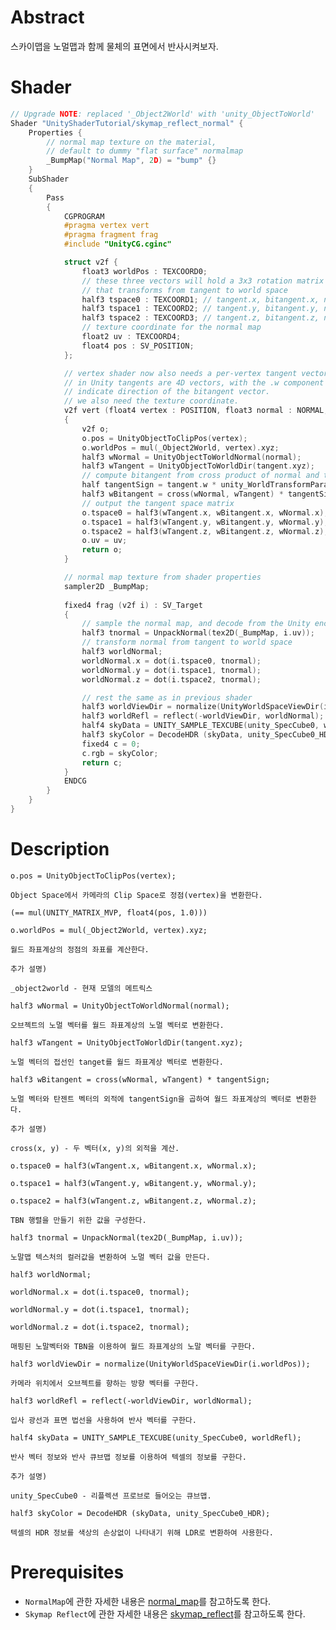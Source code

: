 # Abstract

스카이맵을 노멀맵과 함께 물체의 표면에서 반사시켜보자.

# Shader

```c
// Upgrade NOTE: replaced '_Object2World' with 'unity_ObjectToWorld'
Shader "UnityShaderTutorial/skymap_reflect_normal" {
	Properties {
        // normal map texture on the material,
        // default to dummy "flat surface" normalmap
        _BumpMap("Normal Map", 2D) = "bump" {}
    }
    SubShader
    {
        Pass
        {
            CGPROGRAM
            #pragma vertex vert
            #pragma fragment frag
            #include "UnityCG.cginc"

            struct v2f {
                float3 worldPos : TEXCOORD0;
                // these three vectors will hold a 3x3 rotation matrix
                // that transforms from tangent to world space
                half3 tspace0 : TEXCOORD1; // tangent.x, bitangent.x, normal.x
                half3 tspace1 : TEXCOORD2; // tangent.y, bitangent.y, normal.y
                half3 tspace2 : TEXCOORD3; // tangent.z, bitangent.z, normal.z
                // texture coordinate for the normal map
                float2 uv : TEXCOORD4;
                float4 pos : SV_POSITION;
            };

            // vertex shader now also needs a per-vertex tangent vector.
            // in Unity tangents are 4D vectors, with the .w component used to
            // indicate direction of the bitangent vector.
            // we also need the texture coordinate.
            v2f vert (float4 vertex : POSITION, float3 normal : NORMAL, float4 tangent : TANGENT, float2 uv : TEXCOORD0)
            {
                v2f o;
                o.pos = UnityObjectToClipPos(vertex);
                o.worldPos = mul(_Object2World, vertex).xyz;
                half3 wNormal = UnityObjectToWorldNormal(normal);
                half3 wTangent = UnityObjectToWorldDir(tangent.xyz);
                // compute bitangent from cross product of normal and tangent
                half tangentSign = tangent.w * unity_WorldTransformParams.w;
                half3 wBitangent = cross(wNormal, wTangent) * tangentSign;
                // output the tangent space matrix
                o.tspace0 = half3(wTangent.x, wBitangent.x, wNormal.x);
                o.tspace1 = half3(wTangent.y, wBitangent.y, wNormal.y);
                o.tspace2 = half3(wTangent.z, wBitangent.z, wNormal.z);
                o.uv = uv;
                return o;
            }

            // normal map texture from shader properties
            sampler2D _BumpMap;
        
            fixed4 frag (v2f i) : SV_Target
            {
                // sample the normal map, and decode from the Unity encoding
                half3 tnormal = UnpackNormal(tex2D(_BumpMap, i.uv));
                // transform normal from tangent to world space
                half3 worldNormal;
                worldNormal.x = dot(i.tspace0, tnormal);
                worldNormal.y = dot(i.tspace1, tnormal);
                worldNormal.z = dot(i.tspace2, tnormal);

                // rest the same as in previous shader
                half3 worldViewDir = normalize(UnityWorldSpaceViewDir(i.worldPos));
                half3 worldRefl = reflect(-worldViewDir, worldNormal);
                half4 skyData = UNITY_SAMPLE_TEXCUBE(unity_SpecCube0, worldRefl);
                half3 skyColor = DecodeHDR (skyData, unity_SpecCube0_HDR);
                fixed4 c = 0;
                c.rgb = skyColor;
                return c;
            }
            ENDCG
        }
    }
}
```

# Description

`o.pos = UnityObjectToClipPos(vertex);`

```
Object Space에서 카메라의 Clip Space로 정점(vertex)을 변환한다.

(== mul(UNITY_MATRIX_MVP, float4(pos, 1.0)))
```

`o.worldPos = mul(_Object2World, vertex).xyz;`

```
월드 좌표계상의 정점의 좌표를 계산한다.

추가 설명)

_object2world - 현재 모델의 메트릭스
```

`half3 wNormal = UnityObjectToWorldNormal(normal);`

```
오브젝트의 노멀 벡터를 월드 좌표계상의 노멀 벡터로 변환한다.
```

`half3 wTangent = UnityObjectToWorldDir(tangent.xyz);`

```
노멀 벡터의 접선인 tanget를 월드 좌표계상 벡터로 변환한다. 
```

`half3 wBitangent = cross(wNormal, wTangent) * tangentSign;`

```
노멀 벡터와 탄젠트 벡터의 외적에 tangentSign을 곱하여 월드 좌표계상의 벡터로 변환한다.

추가 설명)

cross(x, y) - 두 벡터(x, y)의 외적을 계산.
```

`o.tspace0 = half3(wTangent.x, wBitangent.x, wNormal.x);`

`o.tspace1 = half3(wTangent.y, wBitangent.y, wNormal.y);`

`o.tspace2 = half3(wTangent.z, wBitangent.z, wNormal.z);`

```
TBN 행렬을 만들기 위한 값을 구성한다.
```

`half3 tnormal = UnpackNormal(tex2D(_BumpMap, i.uv));`

```
노말맵 텍스처의 컬러값을 변환하여 노멀 벡터 값을 만든다.
```

`half3 worldNormal;`

`worldNormal.x = dot(i.tspace0, tnormal);`
                
`worldNormal.y = dot(i.tspace1, tnormal);`

`worldNormal.z = dot(i.tspace2, tnormal);`

```
매핑된 노말벡터와 TBN을 이용하여 월드 좌표계상의 노말 벡터를 구한다.
```

`half3 worldViewDir = normalize(UnityWorldSpaceViewDir(i.worldPos));`

```
카메라 위치에서 오브젝트를 향하는 방향 벡터를 구한다.
```

`half3 worldRefl = reflect(-worldViewDir, worldNormal);`

```
입사 광선과 표면 법선을 사용하여 반사 벡터를 구한다.
```

`half4 skyData = UNITY_SAMPLE_TEXCUBE(unity_SpecCube0, worldRefl);`

```
반사 벡터 정보와 반사 큐브맵 정보를 이용하여 텍셀의 정보를 구한다.

추가 설명)

unity_SpecCube0 - 리플렉션 프로브로 들어오는 큐브맵.
```

`half3 skyColor = DecodeHDR (skyData, unity_SpecCube0_HDR);`

```
텍셀의 HDR 정보를 색상의 손상없이 나타내기 위해 LDR로 변환하여 사용한다.
```

# Prerequisites

* `NormalMap`에 관한 자세한 내용은 [normal_map](/Assets/Tutorials/normal_map/normal_map.md)를 참고하도록 한다.
* `Skymap Reflect`에 관한 자세한 내용은 [skymap_reflect](/Assets/Tutorials/skymap_reflect/skymap_reflect.md)를 참고하도록 한다.